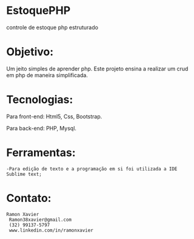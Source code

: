# EstoquePHP
controle de estoque php estruturado

<h1>Objetivo:</h1>
Um jeito simples de aprender php. 
Este projeto ensina a realizar um crud em php de maneira simplificada.

# Tecnologias:

Para front-end: 
	Html5,
	Css,
  Bootstrap.

Para back-end:
	PHP, 
	Mysql.


# Ferramentas:
	-Para edição de texto e a programação em si foi utilizada a IDE Sublime text; 
        
# Contato: 
	Ramon Xavier
	 Ramon38xavier@gmail.com
	 (32) 99137-5797
	 www.linkedin.com/in/ramonxavier

